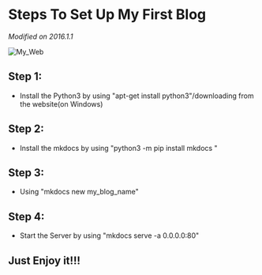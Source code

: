 # Steps To Set Up My First Blog

*Modified on 2016.1.1*

![My_Web](http://120.27.114.115:8088/myblog/My_Blog.png)

## Step 1:

-  Install the Python3 by using "apt-get install python3"/downloading from the website(on Windows)

## Step 2:

-  Install the mkdocs by using "python3 -m pip install mkdocs "

## Step 3:

-  Using "mkdocs new my_blog_name"

## Step 4:

-  Start the Server by using "mkdocs serve -a 0.0.0.0:80"


## Just Enjoy it!!!
